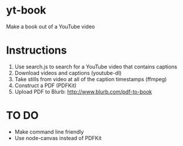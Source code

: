 yt-book
=======

Make a book out of a YouTube video

# Instructions

1. Use search.js to search for a YouTube video that contains captions
1. Download videos and captions (youtube-dl)
1. Take stills from video at all of the caption timestamps (ffmpeg)
1. Construct a PDF (PDFKit)
1. Upload PDF to Blurb: http://www.blurb.com/pdf-to-book


# TO DO
- Make command line friendly
- Use node-canvas instead of PDFKit